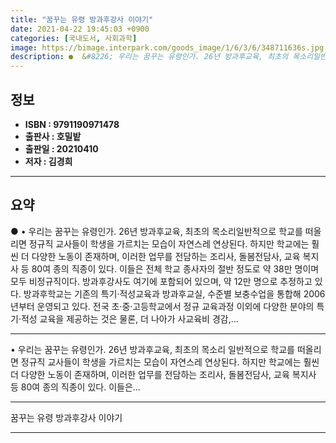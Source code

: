 ```yaml
---
title: "꿈꾸는 유령 방과후강사 이야기"
date: 2021-04-22 19:45:03 +0900
categories: [국내도서, 사회과학]
image: https://bimage.interpark.com/goods_image/1/6/3/6/348711636s.jpg
description: ●  &#8226; 우리는 꿈꾸는 유령인가. 26년 방과후교육, 최초의 목소리일반적으로 학교를 떠올리면 정규직 교사들이 학생을 가르치는 모습이 자연스레 연상된다. 하지만 학교에는 훨씬 더 다양한 노동이 존재하며, 이러한 업무를 전담하는 조리사, 돌봄전담사, 교육 복지사 등 80여 종의 직종이 있다. 이들
---
```


## **정보**

- **ISBN : 9791190971478**
- **출판사 : 호밀밭**
- **출판일 : 20210410**
- **저자 : 김경희**

------



## **요약**

●  &#8226; 우리는 꿈꾸는 유령인가. 26년 방과후교육, 최초의 목소리일반적으로 학교를 떠올리면 정규직 교사들이 학생을 가르치는 모습이 자연스레 연상된다. 하지만 학교에는 훨씬 더 다양한 노동이 존재하며, 이러한 업무를 전담하는 조리사, 돌봄전담사, 교육 복지사 등 80여 종의 직종이 있다. 이들은 전체 학교 종사자의 절반 정도로 약 38만 명이며 모두 비정규직이다. 방과후강사도 여기에 포함되어 있으며, 약 12만 명으로 추정하고 있다. 방과후학교는 기존의 특기&#8231;적성교육과 방과후교실, 수준별 보충수업을 통합해 2006년부터 운영되고 있다. 전국 초&#8231;중&#8231;고등학교에서 정규 교육과정 이외에 다양한 분야의 특기&#8231;적성 교육을 제공하는 것은 물론, 더 나아가 사교육비 경감,...

------

&#8226; 우리는 꿈꾸는 유령인가. 26년 방과후교육, 최초의 목소리  일반적으로 학교를 떠올리면 정규직 교사들이 학생을 가르치는 모습이 자연스레 연상된다. 하지만 학교에는 훨씬 더 다양한 노동이 존재하며, 이러한 업무를 전담하는 조리사, 돌봄전담사, 교육 복지사 등 80여 종의 직종이 있다. 이들은... 

------


꿈꾸는 유령 방과후강사 이야기 

------


